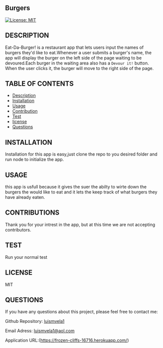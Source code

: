  ## Burgers

  [![License: MIT](https://img.shields.io/badge/License-MIT-yellow.svg)](https://opensource.org/licenses/MIT)

  ## DESCRIPTION

  Eat-Da-Burger! is a restaurant app that lets users input the names of burgers they'd like to eat.Whenever a user submits a burger's name, the  app will display the burger on the left side of the page  waiting to be devoured.Each burger in the waiting area also has a `Devour it!` button. When the user clicks it, the burger will move to the right side of the page.

  ## TABLE OF CONTENTS

  * [Description](#description)
  * [Installation](#install)
  * [Usage](#usage)
  * [Contribution](#contribution)
  * [Test](#test)
  * [license](#license)
  * [Questions](#questions)
  

  ## INSTALLATION

  Installation for this app is easy,just clone the repo to you desired folder and run node to initialize the app.

  ## USAGE

  this app is usfull because it gives the suer the abilty to wirte down the burgers the would like to eat and it lets the keep track of what burgers they have already eaten.

  ## CONTRIBUTIONS

  Thank you for your intrest in the app, but at this time we are not accepting contributors.

  ## TEST

  Run your normal test

  ## LICENSE

  MIT

  ## QUESTIONS
  
  If you have any questions about this project, please feel free to contact me:

  Github Repository: [luismvela1](https://github.com/luismvela1)

  Email Adress: [luismvela1@aol.com](luismvela1@gmail.com)

  Application URL:(https://frozen-cliffs-16716.herokuapp.com/)

